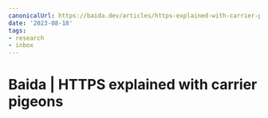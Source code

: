 ```yaml
---
canonicalUrl: https://baida.dev/articles/https-explained-with-carrier-pigeons
date: '2023-08-18'
tags:
- research
- inbox
---
```


# Baida | HTTPS explained with carrier pigeons